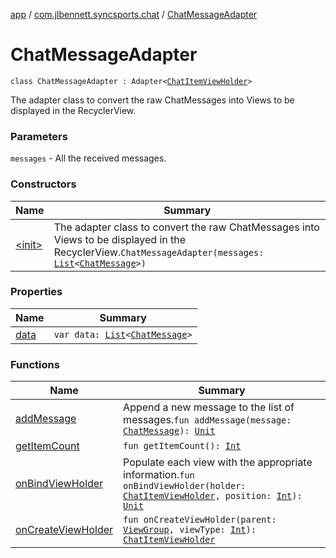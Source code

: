 [app](../../index.md) / [com.jlbennett.syncsports.chat](../index.md) / [ChatMessageAdapter](./index.md)

# ChatMessageAdapter

`class ChatMessageAdapter : Adapter<`[`ChatItemViewHolder`](../-chat-item-view-holder/index.md)`>`

The adapter class to convert the raw ChatMessages into Views to be displayed in the RecyclerView.

### Parameters

`messages` - All the received messages.

### Constructors

| Name | Summary |
|---|---|
| [&lt;init&gt;](-init-.md) | The adapter class to convert the raw ChatMessages into Views to be displayed in the RecyclerView.`ChatMessageAdapter(messages: `[`List`](https://kotlinlang.org/api/latest/jvm/stdlib/kotlin.collections/-list/index.html)`<`[`ChatMessage`](../-chat-message/index.md)`>)` |

### Properties

| Name | Summary |
|---|---|
| [data](data.md) | `var data: `[`List`](https://kotlinlang.org/api/latest/jvm/stdlib/kotlin.collections/-list/index.html)`<`[`ChatMessage`](../-chat-message/index.md)`>` |

### Functions

| Name | Summary |
|---|---|
| [addMessage](add-message.md) | Append a new message to the list of messages.`fun addMessage(message: `[`ChatMessage`](../-chat-message/index.md)`): `[`Unit`](https://kotlinlang.org/api/latest/jvm/stdlib/kotlin/-unit/index.html) |
| [getItemCount](get-item-count.md) | `fun getItemCount(): `[`Int`](https://kotlinlang.org/api/latest/jvm/stdlib/kotlin/-int/index.html) |
| [onBindViewHolder](on-bind-view-holder.md) | Populate each view with the appropriate information.`fun onBindViewHolder(holder: `[`ChatItemViewHolder`](../-chat-item-view-holder/index.md)`, position: `[`Int`](https://kotlinlang.org/api/latest/jvm/stdlib/kotlin/-int/index.html)`): `[`Unit`](https://kotlinlang.org/api/latest/jvm/stdlib/kotlin/-unit/index.html) |
| [onCreateViewHolder](on-create-view-holder.md) | `fun onCreateViewHolder(parent: `[`ViewGroup`](https://developer.android.com/reference/android/view/ViewGroup.html)`, viewType: `[`Int`](https://kotlinlang.org/api/latest/jvm/stdlib/kotlin/-int/index.html)`): `[`ChatItemViewHolder`](../-chat-item-view-holder/index.md) |
